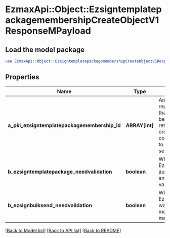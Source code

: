 # EzmaxApi::Object::EzsigntemplatepackagemembershipCreateObjectV1ResponseMPayload

## Load the model package
```perl
use EzmaxApi::Object::EzsigntemplatepackagemembershipCreateObjectV1ResponseMPayload;
```

## Properties
Name | Type | Description | Notes
------------ | ------------- | ------------- | -------------
**a_pki_ezsigntemplatepackagemembership_id** | **ARRAY[int]** | An array of unique IDs representing the object that were requested to be created.  They are returned in the same order as the array containing the objects to be created that was sent in the request. | 
**b_ezsigntemplatepackage_needvalidation** | **boolean** | Whether the Ezsignbulksend was automatically modified and needs a manual validation | 
**b_ezsignbulksend_needvalidation** | **boolean** | Whether the Ezsigntemplatepackage was automatically modified and needs a manual validation | 

[[Back to Model list]](../README.md#documentation-for-models) [[Back to API list]](../README.md#documentation-for-api-endpoints) [[Back to README]](../README.md)


